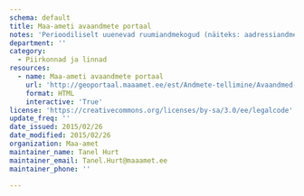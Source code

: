 ```yaml
---
schema: default
title: Maa-ameti avaandmete portaal
notes: 'Perioodiliselt uuenevad ruumiandmekogud (näiteks: aadressiandmed, kohanimed, haldus- ja asustusjaotus, geoloogiline baaskaart, kaardiruudustikud).'
department: ''
category:
  - Piirkonnad ja linnad
resources:
  - name: Maa-ameti avaandmete portaal
    url: 'http://geoportaal.maaamet.ee/est/Andmete-tellimine/Avaandmed-p487.html'
    format: HTML
    interactive: 'True'
license: 'https://creativecommons.org/licenses/by-sa/3.0/ee/legalcode'
update_freq: ''
date_issued: 2015/02/26
date_modified: 2015/02/26
organization: Maa-amet
maintainer_name: Tanel Hurt
maintainer_email: Tanel.Hurt@maaamet.ee
maintainer_phone: ''

---
```

